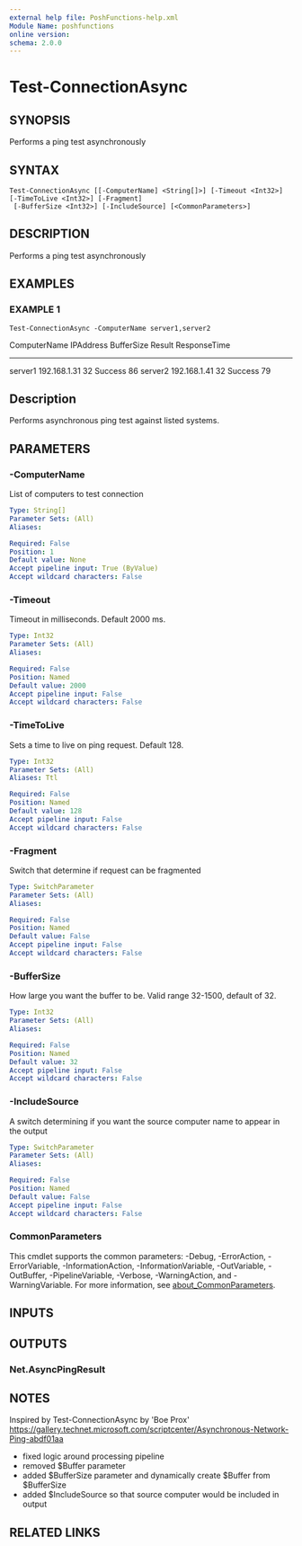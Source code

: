 ```yaml
---
external help file: PoshFunctions-help.xml
Module Name: poshfunctions
online version:
schema: 2.0.0
---
```


# Test-ConnectionAsync

## SYNOPSIS
Performs a ping test asynchronously

## SYNTAX

```
Test-ConnectionAsync [[-ComputerName] <String[]>] [-Timeout <Int32>] [-TimeToLive <Int32>] [-Fragment]
 [-BufferSize <Int32>] [-IncludeSource] [<CommonParameters>]
```

## DESCRIPTION
Performs a ping test asynchronously

## EXAMPLES

### EXAMPLE 1
```
Test-ConnectionAsync -ComputerName server1,server2
```

ComputerName IPAddress    BufferSize  Result ResponseTime
------------ ---------    ----------  ------ ------------
server1      192.168.1.31         32 Success           86
server2      192.168.1.41         32 Success           79

Description
-----------
Performs asynchronous ping test against listed systems.

## PARAMETERS

### -ComputerName
List of computers to test connection

```yaml
Type: String[]
Parameter Sets: (All)
Aliases:

Required: False
Position: 1
Default value: None
Accept pipeline input: True (ByValue)
Accept wildcard characters: False
```

### -Timeout
Timeout in milliseconds.
Default 2000 ms.

```yaml
Type: Int32
Parameter Sets: (All)
Aliases:

Required: False
Position: Named
Default value: 2000
Accept pipeline input: False
Accept wildcard characters: False
```

### -TimeToLive
Sets a time to live on ping request.
Default 128.

```yaml
Type: Int32
Parameter Sets: (All)
Aliases: Ttl

Required: False
Position: Named
Default value: 128
Accept pipeline input: False
Accept wildcard characters: False
```

### -Fragment
Switch that determine if request can be fragmented

```yaml
Type: SwitchParameter
Parameter Sets: (All)
Aliases:

Required: False
Position: Named
Default value: False
Accept pipeline input: False
Accept wildcard characters: False
```

### -BufferSize
How large you want the buffer to be.
Valid range 32-1500, default of 32.

```yaml
Type: Int32
Parameter Sets: (All)
Aliases:

Required: False
Position: Named
Default value: 32
Accept pipeline input: False
Accept wildcard characters: False
```

### -IncludeSource
A switch determining if you want the source computer name to appear in the output

```yaml
Type: SwitchParameter
Parameter Sets: (All)
Aliases:

Required: False
Position: Named
Default value: False
Accept pipeline input: False
Accept wildcard characters: False
```

### CommonParameters
This cmdlet supports the common parameters: -Debug, -ErrorAction, -ErrorVariable, -InformationAction, -InformationVariable, -OutVariable, -OutBuffer, -PipelineVariable, -Verbose, -WarningAction, and -WarningVariable. For more information, see [about_CommonParameters](http://go.microsoft.com/fwlink/?LinkID=113216).

## INPUTS

## OUTPUTS

### Net.AsyncPingResult
## NOTES
Inspired by Test-ConnectionAsync by 'Boe Prox'
https://gallery.technet.microsoft.com/scriptcenter/Asynchronous-Network-Ping-abdf01aa
* fixed logic around processing pipeline
* removed $Buffer parameter
* added $BufferSize parameter and dynamically create $Buffer from $BufferSize
* added $IncludeSource so that source computer would be included in output

## RELATED LINKS
